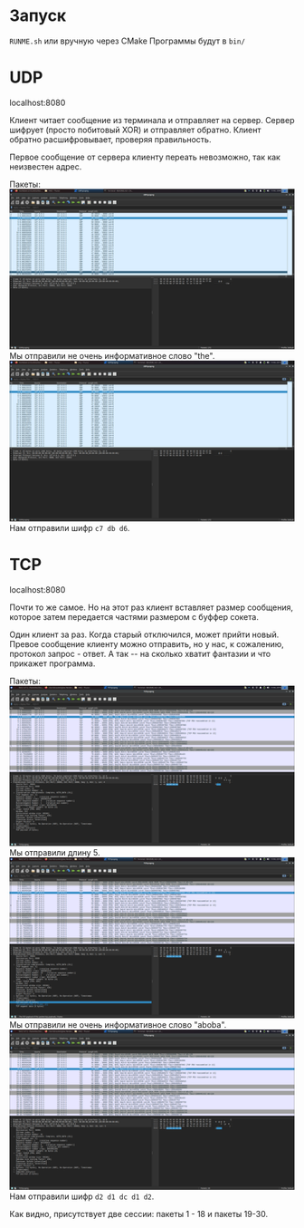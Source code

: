 # Запуск
`RUNME.sh` или вручную через CMake
Программы будут в `bin/`

# UDP
localhost:8080

Клиент читает сообщение из терминала и отправляет на сервер.
Сервер шифрует (просто побитовый XOR) и отправляет обратно.
Клиент обратно расшифровывает, проверяя правильность.

Первое сообщение от сервера клиенту переать невозможно, так как неизвестен адрес.

Пакеты:
![Сообщение](./img/udp1.png)
Мы отправили не очень информативное слово "the".
![Шифр](./img/udp2.png)
Нам отправили шифр `c7 db d6`.


# TCP
localhost:8080

Почти то же самое. Но на этот раз клиент вставляет размер сообщения, которое затем передается частями
размером с буффер сокета.

Один клиент за раз. Когда старый отключился, может прийти новый.
Превое сообщение клиенту можно отправить, но у нас, к сожалению, протокол запрос - ответ.
А так -- на сколько хватит фантазии и что прикажет программа.

Пакеты:
![Длина](./img/tcp1.png)
Мы отправили длину 5.
![Сообщение](./img/tcp2.png)
Мы отправили не очень информативное слово "aboba".
![Шифр](./img/tcp3.png)
Нам отправили шифр `d2 d1 dc d1 d2`.

Как видно, присутствует две сессии: пакеты 1 - 18 и пакеты 19-30.
